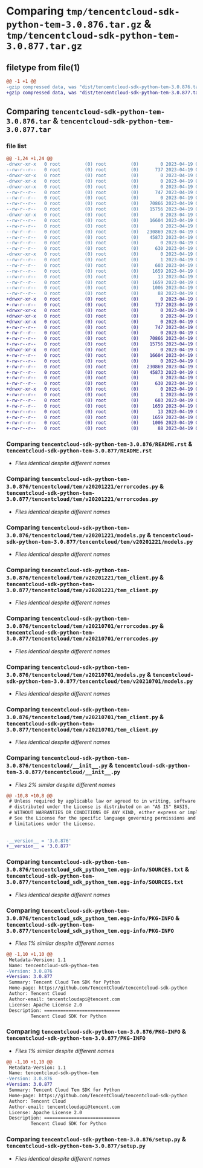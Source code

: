 # Comparing `tmp/tencentcloud-sdk-python-tem-3.0.876.tar.gz` & `tmp/tencentcloud-sdk-python-tem-3.0.877.tar.gz`

## filetype from file(1)

```diff
@@ -1 +1 @@
-gzip compressed data, was "dist/tencentcloud-sdk-python-tem-3.0.876.tar", last modified: Wed Apr 19 00:39:43 2023, max compression
+gzip compressed data, was "dist/tencentcloud-sdk-python-tem-3.0.877.tar", last modified: Wed Apr 19 09:38:03 2023, max compression
```

## Comparing `tencentcloud-sdk-python-tem-3.0.876.tar` & `tencentcloud-sdk-python-tem-3.0.877.tar`

### file list

```diff
@@ -1,24 +1,24 @@
-drwxr-xr-x   0 root         (0) root         (0)        0 2023-04-19 00:39:43.000000 tencentcloud-sdk-python-tem-3.0.876/
--rw-r--r--   0 root         (0) root         (0)      737 2023-04-19 00:39:43.000000 tencentcloud-sdk-python-tem-3.0.876/README.rst
-drwxr-xr-x   0 root         (0) root         (0)        0 2023-04-19 00:39:43.000000 tencentcloud-sdk-python-tem-3.0.876/tencentcloud/
-drwxr-xr-x   0 root         (0) root         (0)        0 2023-04-19 00:39:43.000000 tencentcloud-sdk-python-tem-3.0.876/tencentcloud/tem/
-drwxr-xr-x   0 root         (0) root         (0)        0 2023-04-19 00:39:43.000000 tencentcloud-sdk-python-tem-3.0.876/tencentcloud/tem/v20201221/
--rw-r--r--   0 root         (0) root         (0)      747 2023-04-19 00:39:43.000000 tencentcloud-sdk-python-tem-3.0.876/tencentcloud/tem/v20201221/errorcodes.py
--rw-r--r--   0 root         (0) root         (0)        0 2023-04-19 00:39:43.000000 tencentcloud-sdk-python-tem-3.0.876/tencentcloud/tem/v20201221/__init__.py
--rw-r--r--   0 root         (0) root         (0)    70866 2023-04-19 00:39:43.000000 tencentcloud-sdk-python-tem-3.0.876/tencentcloud/tem/v20201221/models.py
--rw-r--r--   0 root         (0) root         (0)    15756 2023-04-19 00:39:43.000000 tencentcloud-sdk-python-tem-3.0.876/tencentcloud/tem/v20201221/tem_client.py
-drwxr-xr-x   0 root         (0) root         (0)        0 2023-04-19 00:39:43.000000 tencentcloud-sdk-python-tem-3.0.876/tencentcloud/tem/v20210701/
--rw-r--r--   0 root         (0) root         (0)    16604 2023-04-19 00:39:43.000000 tencentcloud-sdk-python-tem-3.0.876/tencentcloud/tem/v20210701/errorcodes.py
--rw-r--r--   0 root         (0) root         (0)        0 2023-04-19 00:39:43.000000 tencentcloud-sdk-python-tem-3.0.876/tencentcloud/tem/v20210701/__init__.py
--rw-r--r--   0 root         (0) root         (0)   230869 2023-04-19 00:39:43.000000 tencentcloud-sdk-python-tem-3.0.876/tencentcloud/tem/v20210701/models.py
--rw-r--r--   0 root         (0) root         (0)    45873 2023-04-19 00:39:43.000000 tencentcloud-sdk-python-tem-3.0.876/tencentcloud/tem/v20210701/tem_client.py
--rw-r--r--   0 root         (0) root         (0)        0 2023-04-19 00:39:43.000000 tencentcloud-sdk-python-tem-3.0.876/tencentcloud/tem/__init__.py
--rw-r--r--   0 root         (0) root         (0)      630 2023-04-19 00:39:43.000000 tencentcloud-sdk-python-tem-3.0.876/tencentcloud/__init__.py
-drwxr-xr-x   0 root         (0) root         (0)        0 2023-04-19 00:39:43.000000 tencentcloud-sdk-python-tem-3.0.876/tencentcloud_sdk_python_tem.egg-info/
--rw-r--r--   0 root         (0) root         (0)        1 2023-04-19 00:39:43.000000 tencentcloud-sdk-python-tem-3.0.876/tencentcloud_sdk_python_tem.egg-info/dependency_links.txt
--rw-r--r--   0 root         (0) root         (0)      603 2023-04-19 00:39:43.000000 tencentcloud-sdk-python-tem-3.0.876/tencentcloud_sdk_python_tem.egg-info/SOURCES.txt
--rw-r--r--   0 root         (0) root         (0)     1659 2023-04-19 00:39:43.000000 tencentcloud-sdk-python-tem-3.0.876/tencentcloud_sdk_python_tem.egg-info/PKG-INFO
--rw-r--r--   0 root         (0) root         (0)       13 2023-04-19 00:39:43.000000 tencentcloud-sdk-python-tem-3.0.876/tencentcloud_sdk_python_tem.egg-info/top_level.txt
--rw-r--r--   0 root         (0) root         (0)     1659 2023-04-19 00:39:43.000000 tencentcloud-sdk-python-tem-3.0.876/PKG-INFO
--rw-r--r--   0 root         (0) root         (0)     1006 2023-04-19 00:39:43.000000 tencentcloud-sdk-python-tem-3.0.876/setup.py
--rw-r--r--   0 root         (0) root         (0)       88 2023-04-19 00:39:43.000000 tencentcloud-sdk-python-tem-3.0.876/setup.cfg
+drwxr-xr-x   0 root         (0) root         (0)        0 2023-04-19 09:38:03.000000 tencentcloud-sdk-python-tem-3.0.877/
+-rw-r--r--   0 root         (0) root         (0)      737 2023-04-19 09:38:03.000000 tencentcloud-sdk-python-tem-3.0.877/README.rst
+drwxr-xr-x   0 root         (0) root         (0)        0 2023-04-19 09:38:03.000000 tencentcloud-sdk-python-tem-3.0.877/tencentcloud/
+drwxr-xr-x   0 root         (0) root         (0)        0 2023-04-19 09:38:03.000000 tencentcloud-sdk-python-tem-3.0.877/tencentcloud/tem/
+drwxr-xr-x   0 root         (0) root         (0)        0 2023-04-19 09:38:03.000000 tencentcloud-sdk-python-tem-3.0.877/tencentcloud/tem/v20201221/
+-rw-r--r--   0 root         (0) root         (0)      747 2023-04-19 09:38:03.000000 tencentcloud-sdk-python-tem-3.0.877/tencentcloud/tem/v20201221/errorcodes.py
+-rw-r--r--   0 root         (0) root         (0)        0 2023-04-19 09:38:03.000000 tencentcloud-sdk-python-tem-3.0.877/tencentcloud/tem/v20201221/__init__.py
+-rw-r--r--   0 root         (0) root         (0)    70866 2023-04-19 09:38:03.000000 tencentcloud-sdk-python-tem-3.0.877/tencentcloud/tem/v20201221/models.py
+-rw-r--r--   0 root         (0) root         (0)    15756 2023-04-19 09:38:03.000000 tencentcloud-sdk-python-tem-3.0.877/tencentcloud/tem/v20201221/tem_client.py
+drwxr-xr-x   0 root         (0) root         (0)        0 2023-04-19 09:38:03.000000 tencentcloud-sdk-python-tem-3.0.877/tencentcloud/tem/v20210701/
+-rw-r--r--   0 root         (0) root         (0)    16604 2023-04-19 09:38:03.000000 tencentcloud-sdk-python-tem-3.0.877/tencentcloud/tem/v20210701/errorcodes.py
+-rw-r--r--   0 root         (0) root         (0)        0 2023-04-19 09:38:03.000000 tencentcloud-sdk-python-tem-3.0.877/tencentcloud/tem/v20210701/__init__.py
+-rw-r--r--   0 root         (0) root         (0)   230869 2023-04-19 09:38:03.000000 tencentcloud-sdk-python-tem-3.0.877/tencentcloud/tem/v20210701/models.py
+-rw-r--r--   0 root         (0) root         (0)    45873 2023-04-19 09:38:03.000000 tencentcloud-sdk-python-tem-3.0.877/tencentcloud/tem/v20210701/tem_client.py
+-rw-r--r--   0 root         (0) root         (0)        0 2023-04-19 09:38:03.000000 tencentcloud-sdk-python-tem-3.0.877/tencentcloud/tem/__init__.py
+-rw-r--r--   0 root         (0) root         (0)      630 2023-04-19 09:38:03.000000 tencentcloud-sdk-python-tem-3.0.877/tencentcloud/__init__.py
+drwxr-xr-x   0 root         (0) root         (0)        0 2023-04-19 09:38:03.000000 tencentcloud-sdk-python-tem-3.0.877/tencentcloud_sdk_python_tem.egg-info/
+-rw-r--r--   0 root         (0) root         (0)        1 2023-04-19 09:38:03.000000 tencentcloud-sdk-python-tem-3.0.877/tencentcloud_sdk_python_tem.egg-info/dependency_links.txt
+-rw-r--r--   0 root         (0) root         (0)      603 2023-04-19 09:38:03.000000 tencentcloud-sdk-python-tem-3.0.877/tencentcloud_sdk_python_tem.egg-info/SOURCES.txt
+-rw-r--r--   0 root         (0) root         (0)     1659 2023-04-19 09:38:03.000000 tencentcloud-sdk-python-tem-3.0.877/tencentcloud_sdk_python_tem.egg-info/PKG-INFO
+-rw-r--r--   0 root         (0) root         (0)       13 2023-04-19 09:38:03.000000 tencentcloud-sdk-python-tem-3.0.877/tencentcloud_sdk_python_tem.egg-info/top_level.txt
+-rw-r--r--   0 root         (0) root         (0)     1659 2023-04-19 09:38:03.000000 tencentcloud-sdk-python-tem-3.0.877/PKG-INFO
+-rw-r--r--   0 root         (0) root         (0)     1006 2023-04-19 09:38:03.000000 tencentcloud-sdk-python-tem-3.0.877/setup.py
+-rw-r--r--   0 root         (0) root         (0)       88 2023-04-19 09:38:03.000000 tencentcloud-sdk-python-tem-3.0.877/setup.cfg
```

### Comparing `tencentcloud-sdk-python-tem-3.0.876/README.rst` & `tencentcloud-sdk-python-tem-3.0.877/README.rst`

 * *Files identical despite different names*

### Comparing `tencentcloud-sdk-python-tem-3.0.876/tencentcloud/tem/v20201221/errorcodes.py` & `tencentcloud-sdk-python-tem-3.0.877/tencentcloud/tem/v20201221/errorcodes.py`

 * *Files identical despite different names*

### Comparing `tencentcloud-sdk-python-tem-3.0.876/tencentcloud/tem/v20201221/models.py` & `tencentcloud-sdk-python-tem-3.0.877/tencentcloud/tem/v20201221/models.py`

 * *Files identical despite different names*

### Comparing `tencentcloud-sdk-python-tem-3.0.876/tencentcloud/tem/v20201221/tem_client.py` & `tencentcloud-sdk-python-tem-3.0.877/tencentcloud/tem/v20201221/tem_client.py`

 * *Files identical despite different names*

### Comparing `tencentcloud-sdk-python-tem-3.0.876/tencentcloud/tem/v20210701/errorcodes.py` & `tencentcloud-sdk-python-tem-3.0.877/tencentcloud/tem/v20210701/errorcodes.py`

 * *Files identical despite different names*

### Comparing `tencentcloud-sdk-python-tem-3.0.876/tencentcloud/tem/v20210701/models.py` & `tencentcloud-sdk-python-tem-3.0.877/tencentcloud/tem/v20210701/models.py`

 * *Files identical despite different names*

### Comparing `tencentcloud-sdk-python-tem-3.0.876/tencentcloud/tem/v20210701/tem_client.py` & `tencentcloud-sdk-python-tem-3.0.877/tencentcloud/tem/v20210701/tem_client.py`

 * *Files identical despite different names*

### Comparing `tencentcloud-sdk-python-tem-3.0.876/tencentcloud/__init__.py` & `tencentcloud-sdk-python-tem-3.0.877/tencentcloud/__init__.py`

 * *Files 2% similar despite different names*

```diff
@@ -10,8 +10,8 @@
 # Unless required by applicable law or agreed to in writing, software
 # distributed under the License is distributed on an "AS IS" BASIS,
 # WITHOUT WARRANTIES OR CONDITIONS OF ANY KIND, either express or implied.
 # See the License for the specific language governing permissions and
 # limitations under the License.
 
 
-__version__ = '3.0.876'
+__version__ = '3.0.877'
```

### Comparing `tencentcloud-sdk-python-tem-3.0.876/tencentcloud_sdk_python_tem.egg-info/SOURCES.txt` & `tencentcloud-sdk-python-tem-3.0.877/tencentcloud_sdk_python_tem.egg-info/SOURCES.txt`

 * *Files identical despite different names*

### Comparing `tencentcloud-sdk-python-tem-3.0.876/tencentcloud_sdk_python_tem.egg-info/PKG-INFO` & `tencentcloud-sdk-python-tem-3.0.877/tencentcloud_sdk_python_tem.egg-info/PKG-INFO`

 * *Files 1% similar despite different names*

```diff
@@ -1,10 +1,10 @@
 Metadata-Version: 1.1
 Name: tencentcloud-sdk-python-tem
-Version: 3.0.876
+Version: 3.0.877
 Summary: Tencent Cloud Tem SDK for Python
 Home-page: https://github.com/TencentCloud/tencentcloud-sdk-python
 Author: Tencent Cloud
 Author-email: tencentcloudapi@tencent.com
 License: Apache License 2.0
 Description: ============================
         Tencent Cloud SDK for Python
```

### Comparing `tencentcloud-sdk-python-tem-3.0.876/PKG-INFO` & `tencentcloud-sdk-python-tem-3.0.877/PKG-INFO`

 * *Files 1% similar despite different names*

```diff
@@ -1,10 +1,10 @@
 Metadata-Version: 1.1
 Name: tencentcloud-sdk-python-tem
-Version: 3.0.876
+Version: 3.0.877
 Summary: Tencent Cloud Tem SDK for Python
 Home-page: https://github.com/TencentCloud/tencentcloud-sdk-python
 Author: Tencent Cloud
 Author-email: tencentcloudapi@tencent.com
 License: Apache License 2.0
 Description: ============================
         Tencent Cloud SDK for Python
```

### Comparing `tencentcloud-sdk-python-tem-3.0.876/setup.py` & `tencentcloud-sdk-python-tem-3.0.877/setup.py`

 * *Files identical despite different names*

